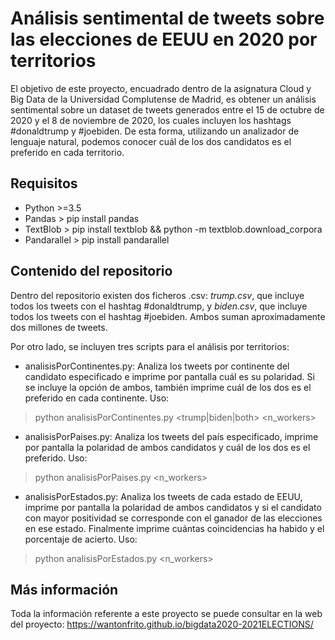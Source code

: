 # Análisis sentimental de tweets sobre las elecciones de EEUU en 2020 por territorios

El objetivo de este proyecto, encuadrado dentro de la asignatura Cloud y Big Data de la Universidad Complutense de Madrid, es obtener un análisis sentimental sobre un dataset de tweets generados entre el 15 de octubre de 2020 y el 8 de noviembre de 2020, los cuales incluyen los hashtags #donaldtrump y #joebiden. De esta forma, utilizando un analizador de lenguaje natural, podemos conocer cuál de los dos candidatos es el preferido en cada territorio.

## Requisitos
* Python >=3.5
* Pandas > pip install pandas
* TextBlob > pip install textblob && python -m textblob.download_corpora
* Pandarallel > pip install pandarallel

## Contenido del repositorio

Dentro del repositorio existen dos ficheros .csv: *trump.csv*, que incluye todos los tweets con el hashtag #donaldtrump, y *biden.csv*, que incluye todos los tweets con el hashtag #joebiden. Ambos suman aproximadamente dos millones de tweets.

Por otro lado, se incluyen tres scripts para el análisis por territorios:

* analisisPorContinentes.py: Analiza los tweets por continente del candidato especificado e imprime por pantalla cuál es su polaridad. Si se incluye la opción de ambos, también imprime cuál de los dos es el preferido en cada continente. Uso:
> python analisisPorContinentes.py <trump|biden|both> <n_workers> <progressBar>  

* analisisPorPaises.py: Analiza los tweets del país especificado, imprime por pantalla la polaridad de ambos candidatos y cuál de los dos es el preferido. Uso:
> python analisisPorPaises.py <country> <n_workers> <progressBar>
  
* analisisPorEstados.py: Analiza los tweets de cada estado de EEUU, imprime por pantalla la polaridad de ambos candidatos y si el candidato con mayor positividad se corresponde con el ganador de las elecciones en ese estado. Finalmente imprime cuántas coincidencias ha habido y el porcentaje de acierto. Uso:
> python analisisPorEstados.py <n_workers> <progressBar>
  

## Más información

Toda la información referente a este proyecto se puede consultar en la web del proyecto: https://wantonfrito.github.io/bigdata2020-2021ELECTIONS/
